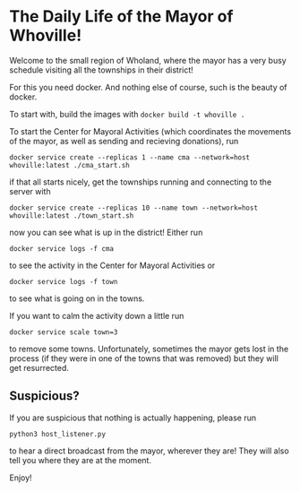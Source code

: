 # The Daily Life of the Mayor of Whoville!

Welcome to the small region of Wholand, where the mayor has a very busy schedule visiting all the townships in their district!

For this you need docker. And nothing else of course, such is the beauty of docker.

To start with, build the images with
`docker build -t whoville .`

To start the Center for Mayoral Activities (which coordinates the movements of the mayor, as well as sending and recieving donations), run

`docker service create --replicas 1 --name cma --network=host whoville:latest ./cma_start.sh`

if that all starts nicely, get the townships running and connecting to the server with

`docker service create --replicas 10 --name town --network=host whoville:latest ./town_start.sh`

now you can see what is up in the district! Either run

`docker service logs -f cma`

to see the activity in the Center for Mayoral Activities or

`docker service logs -f town`

to see what is going on in the towns.

If you want to calm the activity down a little run 

`docker service scale town=3`

to remove some towns. Unfortunately, sometimes the mayor gets lost in the process (if they were in one of the towns that was removed) but they will get resurrected.

## Suspicious?

If you are suspicious that nothing is actually happening, please run 

`python3 host_listener.py`

to hear a direct broadcast from the mayor, wherever they are! They will also tell you where they are at the moment.

Enjoy!
